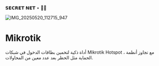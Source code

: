 𝗦𝗘𝗖𝗥𝗘𝗧 𝗡𝗘𝗧 ⋆ 🏴‍☠️

![IMG_20250520_112715_947](https://github.com/user-attachments/assets/bc25c961-3630-42ea-a03a-d247c90f7e63)


# Mikrotik
أداة ذكية لتخمين بطاقات الدخول في شبكات Mikrotik Hotspot
، مع تجاوز أنظمة الحماية مثل الحظر بعد عدد معين من المحاولات.



